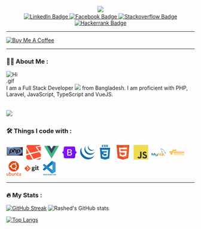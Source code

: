 
<div id="header" align="center">
  <img src="https://media.giphy.com/media/bAQH7WXKqtIBrPs7sR/giphy.gif" width="100"/>
  
  <div id="badges">
    <a href="https://www.linkedin.com/in/rashed50702">
      <img src="https://img.shields.io/badge/LinkedIn-blue?style=for-the-badge&logo=linkedin&logoColor=white" alt="LinkedIn Badge"/>
    </a>
    <a href="https://www.facebook.com/rh50702">
      <img src="https://img.shields.io/badge/Facebook-darkblue?style=for-the-badge&logo=facebook&logoColor=white" alt="Facebook Badge"/>
    </a>
    <a href="https://stackoverflow.com/users/7014431/rashed-hasan">
      <img src="https://img.shields.io/badge/Stackoverflow-orange?style=for-the-badge&logo=stackoverflow&logoColor=white" alt="Stackoverflow Badge"/>
    </a>
     <a href="https://www.hackerrank.com/rashed50702">
      <img src="https://img.shields.io/badge/Hackerrank-darkgreen?style=for-the-badge&logo=hackerrank&logoColor=white" alt="Hackerrank Badge"/>
    </a>
  </div>
</div>

---
<a href="https://www.buymeacoffee.com/rashed50702"><img src="https://camo.githubusercontent.com/87ad997db06103b8ac1dd5f22e60abbc0c597c5e4bd7c5b5301b90e4b9a0501f/68747470733a2f2f63646e2e6275796d6561636f666665652e636f6d2f627574746f6e732f64656661756c742d7265642e706e67" alt="Buy Me A Coffee" height="40" width="170" data-canonical-src="https://cdn.buymeacoffee.com/buttons/default-red.png" style="max-width: 100%;">
    </a>

---

### :man_technologist: About Me : 

<img data-target="animated-image.replacedImage" alt="Hi.gif" class="AnimatedImagePlayer-animatedImage" src="https://raw.githubusercontent.com/iampavangandhi/iampavangandhi/master/gifs/Hi.gif" width="30px" style="display: block; opacity: 1;"> I am a Full Stack Developer <img src="https://media.giphy.com/media/WUlplcMpOCEmTGBtBW/giphy.gif" width="30"> from Bangladesh. I am proficient with PHP, Laravel, JavaScript, TypeScript and VueJS.

![](https://komarev.com/ghpvc/?username=rashed50702) 
---

### :hammer_and_wrench: Things I code with :
<div>
  <img src="https://github.com/devicons/devicon/blob/master/icons/php/php-original.svg" title="PHP" alt="PHP" width="45" height="45"/>&nbsp;
  <img src="https://github.com/devicons/devicon/blob/master/icons/laravel/laravel-plain.svg" title="Laravel" alt="Laravel" width="40" height="40"/>&nbsp;
  <img src="https://github.com/devicons/devicon/blob/master/icons/vuejs/vuejs-original.svg" title="VueJS" alt="VueJS" width="40" height="40"/>&nbsp;
  <img src="https://github.com/devicons/devicon/blob/master/icons/bootstrap/bootstrap-original.svg" title="Bootstrap" alt="Bootstrap" width="40" height="40"/>&nbsp;
  <img src="https://github.com/devicons/devicon/blob/master/icons/jquery/jquery-original.svg" title="jQuery" alt="jQuery" width="40" height="40"/>&nbsp;
  <img src="https://github.com/devicons/devicon/blob/master/icons/css3/css3-plain-wordmark.svg"  title="CSS3" alt="CSS" width="40" height="40"/>&nbsp;
  <img src="https://github.com/devicons/devicon/blob/master/icons/html5/html5-original.svg" title="HTML5" alt="HTML" width="40" height="40"/>&nbsp;
  <img src="https://github.com/devicons/devicon/blob/master/icons/javascript/javascript-original.svg" title="JavaScript" alt="JavaScript" width="40" height="40"/>&nbsp;
  <img src="https://github.com/devicons/devicon/blob/master/icons/mysql/mysql-original-wordmark.svg" title="MySQL"  alt="MySQL" width="40" height="40"/>&nbsp;
  <img src="https://github.com/devicons/devicon/blob/master/icons/amazonwebservices/amazonwebservices-plain-wordmark.svg" title="AWS" alt="AWS" width="40" height="40"/>&nbsp;
  <img src="https://github.com/devicons/devicon/blob/master/icons/ubuntu/ubuntu-plain-wordmark.svg" title="Ubuntu" alt="Ubuntu" width="40" height="40"/>&nbsp;
  <img src="https://github.com/devicons/devicon/blob/master/icons/git/git-original-wordmark.svg" title="Git" **alt="Git" width="40" height="40"/>&nbsp;
  <img src="https://github.com/devicons/devicon/blob/master/icons/vscode/vscode-original-wordmark.svg" title="VS code" **alt="VS code" width="40" height="40"/>&nbsp;
</div>

---

### :fire: My Stats :

[![GitHub Streak](http://github-readme-streak-stats.herokuapp.com?user=rashed50702&theme=github-dark-blue&date_format=M%20j%5B%2C%20Y%5D&stroke=1BDD26)](https://git.io/streak-stats) ![Rashed's GitHub stats](https://github-readme-stats.vercel.app/api?username=rashed50702&show_icons=true&theme=radical)

[![Top Langs](https://github-readme-stats.vercel.app/api/top-langs/?username=rashed50702&layout=compact&theme=vision-friendly-dark)](https://github.com/anuraghazra/github-readme-stats)

